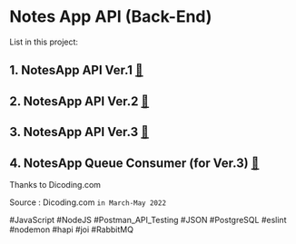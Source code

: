 # Notes App API (Back-End)

List in this project:
## 1. NotesApp API Ver.1 [:mag_right:](https://github.com/hanihan04/NotesApp_BackEnd/tree/notesapp_api_v1)
## 2. NotesApp API Ver.2 [:mag_right:](https://github.com/hanihan04/NotesApp_BackEnd/tree/notesapp_api_v2)
## 3. NotesApp API Ver.3 [:mag_right:](https://github.com/hanihan04/NotesApp_BackEnd/tree/notesapp_api_v3) 
## 4. NotesApp Queue Consumer (for Ver.3) [:mag_right:](https://github.com/hanihan04/NotesApp_BackEnd/tree/notesapp_v3_queue_consumer)

Thanks to Dicoding.com

Source : Dicoding.com </tab> `in March-May 2022`

#JavaScript #NodeJS #Postman_API_Testing #JSON #PostgreSQL #eslint #nodemon #hapi #joi #RabbitMQ
